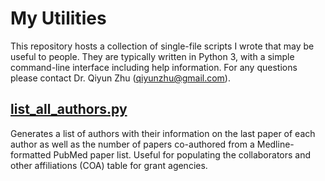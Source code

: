 # My Utilities

This repository hosts a collection of single-file scripts I wrote that may be useful to people. They are typically written in Python 3, with a simple command-line interface including help information. For any questions please contact Dr. Qiyun Zhu (qiyunzhu@gmail.com).


## [list_all_authors.py](list_all_authors.py)

Generates a list of authors with their information on the last paper of each author as well as the number of papers co-authored from a Medline-formatted PubMed paper list. Useful for populating the collaborators and other affiliations (COA) table for grant agencies.
